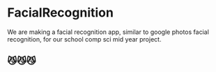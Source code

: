 # FacialRecognition
We are making a facial recognition app, similar to google photos facial recognition, for our school comp sci mid year project.
##
## 😼😼😼